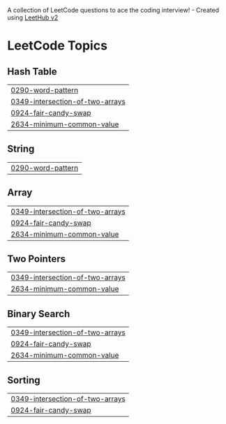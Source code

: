 A collection of LeetCode questions to ace the coding interview! - Created using [LeetHub v2](https://github.com/arunbhardwaj/LeetHub-2.0)
<!---LeetCode Topics Start-->
# LeetCode Topics
## Hash Table
|  |
| ------- |
| [0290-word-pattern](https://github.com/jumanahj/Leetcode/tree/master/0290-word-pattern) |
| [0349-intersection-of-two-arrays](https://github.com/jumanahj/Leetcode/tree/master/0349-intersection-of-two-arrays) |
| [0924-fair-candy-swap](https://github.com/jumanahj/Leetcode/tree/master/0924-fair-candy-swap) |
| [2634-minimum-common-value](https://github.com/jumanahj/Leetcode/tree/master/2634-minimum-common-value) |
## String
|  |
| ------- |
| [0290-word-pattern](https://github.com/jumanahj/Leetcode/tree/master/0290-word-pattern) |
## Array
|  |
| ------- |
| [0349-intersection-of-two-arrays](https://github.com/jumanahj/Leetcode/tree/master/0349-intersection-of-two-arrays) |
| [0924-fair-candy-swap](https://github.com/jumanahj/Leetcode/tree/master/0924-fair-candy-swap) |
| [2634-minimum-common-value](https://github.com/jumanahj/Leetcode/tree/master/2634-minimum-common-value) |
## Two Pointers
|  |
| ------- |
| [0349-intersection-of-two-arrays](https://github.com/jumanahj/Leetcode/tree/master/0349-intersection-of-two-arrays) |
| [2634-minimum-common-value](https://github.com/jumanahj/Leetcode/tree/master/2634-minimum-common-value) |
## Binary Search
|  |
| ------- |
| [0349-intersection-of-two-arrays](https://github.com/jumanahj/Leetcode/tree/master/0349-intersection-of-two-arrays) |
| [0924-fair-candy-swap](https://github.com/jumanahj/Leetcode/tree/master/0924-fair-candy-swap) |
| [2634-minimum-common-value](https://github.com/jumanahj/Leetcode/tree/master/2634-minimum-common-value) |
## Sorting
|  |
| ------- |
| [0349-intersection-of-two-arrays](https://github.com/jumanahj/Leetcode/tree/master/0349-intersection-of-two-arrays) |
| [0924-fair-candy-swap](https://github.com/jumanahj/Leetcode/tree/master/0924-fair-candy-swap) |
<!---LeetCode Topics End-->
